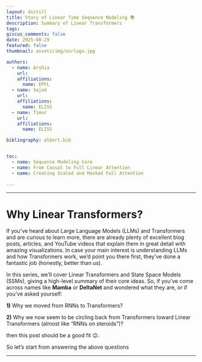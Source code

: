 ```yaml
---
layout: distill
title: Story of Linear Time Sequence Modeling 📚
description: Summary of Linear Transformers
tags:
giscus_comments: false
date: 2025-08-29
featured: false
thumbnail: assets/img/ourlogo.jpg

authors:
  - name: Arshia  
    url:
    affiliations:
      name: EPFL
  - name: Sajad 
    url:
    affiliations:
      name: ELISS
  - name: Timur
    url:
    affiliations:
      name: ELISS

bibliography: albert.bib


toc:
  - name: Sequence Modeling Core
  - name: From Causal to Full Linear Attention
  - name: Creating Scaled and Masked Full Attention
 
---
```



<!-- 
1. Part I - Full Linear Attention
2. [Part II - Bi-directional RNN]({% post_url 2024-05-31-lion-part2-theory %})
3. [Part III -  Chunkwise Parallel from of LION]({% post_url 2024-05-31-lion-part3-chunk %})
4. [Part IV - Results]({% post_url 2024-05-31-lion-part4-results %})
 -->

------------------

# Why Linear Transformers?

If you’ve heard about Large Language Models (LLMs) and Transformers and are curious to learn more, there are already plenty of excellent blog posts, articles, and YouTube videos that explain them in great detail with amazing visualizations. In case your main interest is understanding LLMs and how Transformers work, we’d point you there first, they’ve done a fantastic job (honestly, better than us).

In this series, we’ll cover Linear Transformers and State Space Models (SSMs), giving a high-level summary of their core ideas. So, if you’ve come across names like **Mamba** or **DeltaNet** and wondered what they are, or if you’ve asked yourself: 

**1)** Why we moved from RNNs to Transformers?

**2)** Why we now seem to be circling back from Transformers toward Linear Transformers (almost like “RNNs on steroids”)?
 
then this post should be a good fit 😉.

So let’s start from answering the above questions 



----------------
